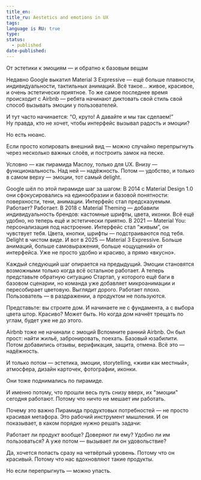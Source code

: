 ```yaml
---
title_en: 
title_ru: Aestetics and emotions in UX
tags: 
language is RU: true
type: 
status:
  - published
date-published:
---
```

От эстетики к эмоциям — и обратно к базовым вещам

Недавно Google выкатил Material 3 Expressive — ещё больше плавности, индивидуальности, тактильных анимаций. Всё такое… живое, красивое, и очень эстетически приятное. То же самое последнее время происходит с Airbnb — ребята начинают диктовать свой стиль свой способ вызывать эмоции у пользователей. 

И тут часто начинается: “О, круто! А давайте и мы так сделаем!”  
Ну правда, кто не хочет, чтобы интерфейс вызывал радость и эмоции?

Но есть нюанс.

Если просто копировать внешний вид — можно случайно перепрыгнуть через несколько важных слоёв, и построить замок на песке.

Условно — как пирамида Маслоу, только для UX. Внизу — функциональность. Над ней — надёжность. Потом — удобство, и только в самом верху — эмоции, тот самый delight.

Google шёл по этой пирамиде шаг за шагом:
В 2014 с Material Design 1.0 они сфокусировались на единообразии и базовой понятности: поверхности, тени, анимации. Интерфейс стал предсказуемым. Работает? Работает. 
В 2018 с Material Theming — добавили индивидуальность брендов: кастомные шрифты, цвета, иконки. Всё ещё удобно, но теперь ещё и эстетически приятно.
В 2021 — Material You: персонализация под настроение. Интерфейс стал “живым”, он чувствует тебя. Цвета, кнопки, шрифты — подстраиваются под тебя. Delight в чистом виде.
И вот в 2025 — Material 3 Expressive. Больше анимаций, больше самовыражения, больше «ощущений» от интерфейса. Уже не просто удобно и красиво, а прямо «вкусно».

Каждый следующий шаг опирается на предыдущий. Эмоции становятся возможными только когда всё остальное работает.
А теперь представьте обратную ситуацию
Стартап, у которого ещё баги в базовом сценарии, но команда уже добавляет микроанимации и пересобирает цветовую. Выглядит дорого. Работает плохо. Пользователь — в раздражении, а продуктом не пользуются. 

Представьте: вы строите дом. И начинаете не с фундамента, а с выбора цвета штор. Красиво? Может быть. Но когда дом начнёт трещать по углам, будет уже не до этого. 

Airbnb тоже не начинали с эмоций
Вспомните ранний Airbnb. Он был прост: найти жильё, забронировать, поехать. Базовый юзабилити. Потом добавились отзывы, верификация, защита, отмена. Всё это — надёжность.

И только потом — эстетика, эмоции, storytelling, «живи как местный», атмосфера, дизайн карточек, фотографии, иконки.

Они тоже поднимались по пирамиде.

И именно потому, что прошли весь путь снизу вверх, их "эмоции" сегодня работают. Потому что ничто не мешает им работать.

Почему это важно
Пирамида продуктовых потребностей — не просто красивая метафора. Это рабочий инструмент мышления. И он показывает, в каком порядке нужно решать задачи:

Работает ли продукт вообще?
Доверяют ли ему?
Удобно ли им пользоваться?
А уже потом — вызывает ли он удовольствие?

Да, хочется попасть сразу на четвёртый уровень. Потому что он красивый. Потому что нас вдохновляют такие продукты.

Но если перепрыгнуть — можно упасть.